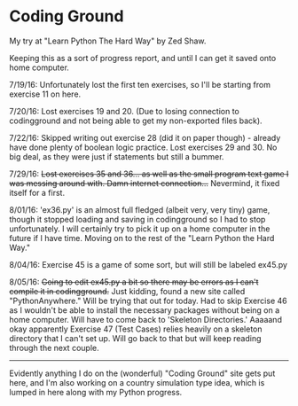 # Coding Ground
My try at "Learn Python The Hard Way" by Zed Shaw.

Keeping this as a sort of progress report, and until I can get it saved onto home computer.

7/19/16: Unfortunately lost the first ten exercises, so I'll be starting from exercise 11 on here.

7/20/16: Lost exercises 19 and 20. (Due to losing connection to codingground and not being able to get my non-exported files back).

7/22/16: Skipped writing out exercise 28 (did it on paper though) - already have done plenty of boolean logic practice. 
	Lost exercises 29 and 30. No big deal, as they were just if statements but still a bummer.

7/29/16: <strike>Lost exercises 35 and 36... as well as the small program text game I was messing around with. Damn internet connection...</strike> Nevermind, it fixed itself for a first.

8/01/16: 'ex36.py' is an almost full fledged (albeit very, very tiny) game, though it stopped loading and saving in codingground so I had to stop unfortunately. I will certainly try to pick it up on a home computer in the future if I have time. Moving on to the rest of the "Learn Python the Hard Way."

8/04/16: Exercise 45 is a game of some sort, but will still be labeled ex45.py

8/05/16: <strike>Going to edit ex45.py a bit so there may be errors as I can't compile it in codingground.</strike> Just kidding, found a new site called "PythonAnywhere." Will be trying that out for today. Had to skip Exercise 46 as I wouldn't be able to install the necessary packages without being on a home computer. Will have to come back to 'Skeleton Directories.' Aaaaand okay apparently Exercise 47 (Test Cases) relies heavily on a skeleton directory that I can't set up. Will go back to that but will keep reading through the next couple.

---

Evidently anything I do on the (wonderful) "Coding Ground" site gets put here, and I'm also working on a country simulation type idea, which is lumped in here along with my Python progress.

